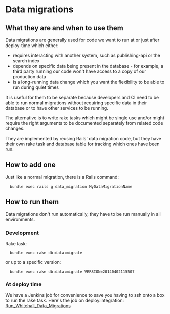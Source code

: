 # Data migrations

## What they are and when to use them

Data migrations are generally used for code we want to run at or just after
deploy-time which either:
* requires interacting with another system, such as publishing-api or the search
  index
* depends on specific data being present in the database - for example, a third
  party running our code won't have access to a copy of our production data
* is a long-running data change which you want the flexibility to be able to run
  during quiet times

It is useful for them to be separate because developers and CI need to be able
to run normal migrations without requiring specific data in their database or to
have other services to be running.

The alternative is to write rake tasks which might be single use and/or might
require the right arguments to be documented separately from related code
changes.

They are implemented by reusing Rails' data migration code, but they have their
own rake task and database table for tracking which ones have been run.

## How to add one

Just like a normal migration, there is a Rails command:

```
  bundle exec rails g data_migration MyDataMigrationName
```

## How to run them

Data migrations don't run automatically, they have to be run manually in all
environments.

### Development

Rake task:

```
  bundle exec rake db:data:migrate
```

or up to a specific version:

```
  bundle exec rake db:data:migrate VERSION=20140402115507
```

### At deploy time

We have a Jenkins job for convenience to save you having to ssh onto a box to
run the rake task. Here's the job on deploy.integration: [Run_Whitehall_Data_Migrations](https://deploy.integration.publishing.service.gov.uk/job/Run_Whitehall_Data_Migrations/)
